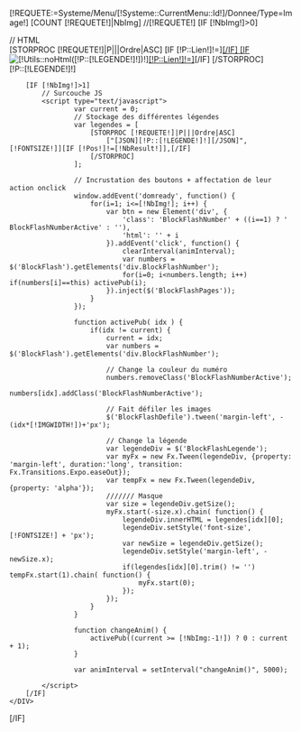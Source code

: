 [!REQUETE:=Systeme/Menu/[!Systeme::CurrentMenu::Id!]/Donnee/Type=Image!]
[COUNT [!REQUETE!]|NbImg]
//[!REQUETE!]
[IF [!NbImg!]>0]
	<div class="[!MenC::Url!]">
		// HTML
		<div id="BlockFlash"  style="height:[!IMGHEIGHT!]px; width:[!IMGWIDTH!]px;">
			<div id="BlockFlashCadre"  style="height:[!IMGHEIGHT!]px; width:[!IMGWIDTH!]px; overflow:hidden;">
				<div id="BlockFlashDefile" style="height:[!IMGHEIGHT!]px; width:[!IMGWIDTH:*[!NbImg!]!]px;">
					[STORPROC [!REQUETE!]|P|||Ordre|ASC]
						[IF [!P::Lien!]!=]<a href="/[!P::Lien!]">[/IF]
							<img src="/[!P::Lien!].mini.[!IMGWIDTH!]x[!IMGHEIGHT!].jpg" alt="[!Utils::noHtml([!P::[!LEGENDE!]!])!]" style="display:block; float:left; position: relative;" />
						[IF [!P::Lien!]!=]</a>[/IF]
					[/STORPROC]
				</div>
			</div>
			<div id="BlockFlashLegende" style="font-size:[!FONTSIZE!]px">[!P::[!LEGENDE!]!]</div>
			<div id="BlockFlashPages"></div>
			<div id="BlockFlashEtiquette"></div>
		</div>
		
		[IF [!NbImg!]>1]
			// Surcouche JS
			<script type="text/javascript">
					var current = 0;
					// Stockage des différentes légendes
					var legendes = [
						[STORPROC [!REQUETE!]|P|||Ordre|ASC]
							["[JSON][!P::[!LEGENDE!]!][/JSON]", [!FONTSIZE!]][IF [!Pos!]!=[!NbResult!]],[/IF]
						[/STORPROC]
					];
				
					// Incrustation des boutons + affectation de leur action onclick
					window.addEvent('domready', function() {
						for(i=1; i<=[!NbImg!]; i++) {
							var btn = new Element('div', {
								'class': 'BlockFlashNumber' + ((i==1) ? ' BlockFlashNumberActive' : ''),
								'html': '' + i
							}).addEvent('click', function() {
								clearInterval(animInterval);
								var numbers = $('BlockFlash').getElements('div.BlockFlashNumber');
								for(i=0; i<numbers.length; i++) if(numbers[i]==this) activePub(i);
							}).inject($('BlockFlashPages'));
						}
					});
				
					function activePub( idx ) {
						if(idx != current) {
							current = idx;
							var numbers = $('BlockFlash').getElements('div.BlockFlashNumber');
					
							// Change la couleur du numéro
							numbers.removeClass('BlockFlashNumberActive');
							numbers[idx].addClass('BlockFlashNumberActive');
					
							// Fait défiler les images
							$('BlockFlashDefile').tween('margin-left', -(idx*[!IMGWIDTH!])+'px');
					
							// Change la légende
							var legendeDiv = $('BlockFlashLegende');
							var myFx = new Fx.Tween(legendeDiv, {property: 'margin-left', duration:'long', transition: Fx.Transitions.Expo.easeOut});
							var tempFx = new Fx.Tween(legendeDiv, {property: 'alpha'});
							/////// Masque
							var size = legendeDiv.getSize();
							myFx.start(-size.x).chain( function() {
								legendeDiv.innerHTML = legendes[idx][0];
								legendeDiv.setStyle('font-size', [!FONTSIZE!] + 'px');
								var newSize = legendeDiv.getSize();
								legendeDiv.setStyle('margin-left', -newSize.x);
								if(legendes[idx][0].trim() != '') tempFx.start(1).chain( function() {
									myFx.start(0);
								});
							});
						}
					}
			
					function changeAnim() {
						activePub((current >= [!NbImg:-1!]) ? 0 : current + 1);
					}
			
					var animInterval = setInterval("changeAnim()", 5000);
			
			</script>
		[/IF]
	</DIV>
[/IF]